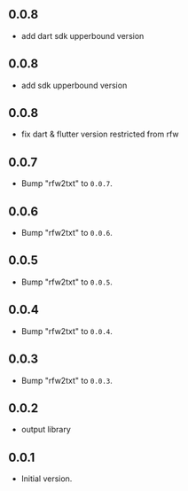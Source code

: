 ## 0.0.8

 - add dart sdk upperbound version

## 0.0.8

 - add sdk upperbound version

## 0.0.8

 - fix dart & flutter version restricted from rfw

## 0.0.7

 - Bump "rfw2txt" to `0.0.7`.

## 0.0.6

 - Bump "rfw2txt" to `0.0.6`.

## 0.0.5

 - Bump "rfw2txt" to `0.0.5`.

## 0.0.4

 - Bump "rfw2txt" to `0.0.4`.

## 0.0.3

 - Bump "rfw2txt" to `0.0.3`.

## 0.0.2

 - output library

## 0.0.1

- Initial version.
